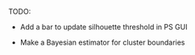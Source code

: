 TODO:

- Add a bar to update silhouette threshold in PS GUI

- Make a Bayesian estimator for cluster boundaries